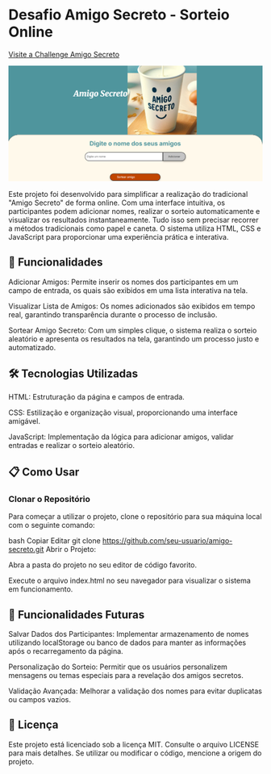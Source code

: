 # **Desafio Amigo Secreto - Sorteio Online**
[Visite a Challenge Amigo Secreto](https://dekristie.github.io/challenge-amigo-secreto_pt/)

![Print do Projeto](assets/Amigo%20Secreto.png)

Este projeto foi desenvolvido para simplificar a realização do tradicional "Amigo Secreto" de forma online. Com uma interface intuitiva, os participantes podem adicionar nomes, realizar o sorteio automaticamente e visualizar os resultados instantaneamente. Tudo isso sem precisar recorrer a métodos tradicionais como papel e caneta. O sistema utiliza HTML, CSS e JavaScript para proporcionar uma experiência prática e interativa.

## **🚀 Funcionalidades**

Adicionar Amigos: Permite inserir os nomes dos participantes em um campo de entrada, os quais são exibidos em uma lista interativa na tela.

Visualizar Lista de Amigos: Os nomes adicionados são exibidos em tempo real, garantindo transparência durante o processo de inclusão.

Sortear Amigo Secreto: Com um simples clique, o sistema realiza o sorteio aleatório e apresenta os resultados na tela, garantindo um processo justo e automatizado.

## **🛠️ Tecnologias Utilizadas**

HTML: Estruturação da página e campos de entrada.

CSS: Estilização e organização visual, proporcionando uma interface amigável.

JavaScript: Implementação da lógica para adicionar amigos, validar entradas e realizar o sorteio aleatório.

## **📋 Como Usar**

### **Clonar o Repositório**

Para começar a utilizar o projeto, clone o repositório para sua máquina local com o seguinte comando:

bash
Copiar
Editar
git clone https://github.com/seu-usuario/amigo-secreto.git
Abrir o Projeto:

Abra a pasta do projeto no seu editor de código favorito.

Execute o arquivo index.html no seu navegador para visualizar o sistema em funcionamento.

## **🔮 Funcionalidades Futuras**

Salvar Dados dos Participantes: Implementar armazenamento de nomes utilizando localStorage ou banco de dados para manter as informações após o recarregamento da página.

Personalização do Sorteio: Permitir que os usuários personalizem mensagens ou temas especiais para a revelação dos amigos secretos.

Validação Avançada: Melhorar a validação dos nomes para evitar duplicatas ou campos vazios.

## **📄 Licença**

Este projeto está licenciado sob a licença MIT. Consulte o arquivo LICENSE para mais detalhes. Se utilizar ou modificar o código, mencione a origem do projeto.

